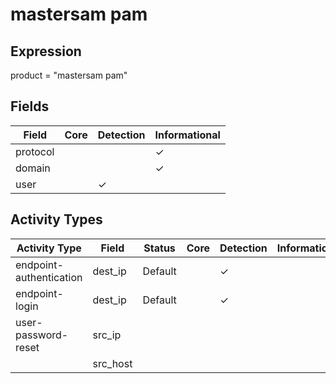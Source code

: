 mastersam pam
=============

Expression
----------

product = "mastersam pam"

Fields
------

| Field    | Core | Detection | Informational |
| -------- | ---- | --------- | ------------- |
| protocol |      |           | &#10003;      |
| domain   |      |           | &#10003;      |
| user     |      | &#10003;  |               |

Activity Types
--------------

| Activity Type           | Field    | Status  | Core | Detection | Informational |
| ----------------------- | -------- | ------- | ---- | --------- | ------------- |
| endpoint-authentication | dest_ip  | Default |      | &#10003;  |               |
| endpoint-login          | dest_ip  | Default |      | &#10003;  |               |
| user-password-reset     | src_ip   |         |      |           |               |
|                         | src_host |         |      |           |               |

